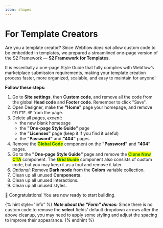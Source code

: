 ```yaml
---
icon: shapes
---
```


# For Template Creators

Are you a template creator? Since Webflow _does not_ allow custom code to be embedded in templates, we prepared a streamlined one-page version of the S2 Framework — **S2 Framework for Templates**.

It is essentially a one-page Style Guide that fully complies with Webflow’s marketplace submission requirements, making your template creation process faster, more organized, scalable, and easy to maintain for anyone!

**Follow these steps:**

1. Go to **Site settings**, then **Custom code**, and remove all the code from the global **Head code** and **Footer code**. Remember to click "Save".
2. Open Designer, make the **"Home"** page your homepage, and remove `DELETE-ME` from the page.
3. Delete all pages, _except_:
   * the new blank homepage
   * the **"One-page Style Guide"** page
   * the **"Licenses"** page (keep it if you find it useful)
   * the **"Password"** and **"404"** pages
4. Remove the <mark style="color:green;">**Global Code**</mark> component on the **"Password"** and **"404"** pages.
5. Go to the **"One-page Style Guide"** page and remove the <mark style="color:green;">**Clone Now CTA**</mark> component. The <mark style="color:green;">**Grid Guide**</mark> component also consists of custom code, but you may keep it as a tool and remove it later.
6. _Optional_: Remove **Dark mode** from the **Colors** variable collection.
7. Clean up all unused **Components**.
8. Clean up all unused interactions.
9. Clean up all unused styles.

:tada: Congratulations! You are now ready to start building.

{% hint style="info" %}
_**Note about the "Form" demos:**_ Since there is no custom code to remove the **select** fields' default dropdown arrows after the above cleanup, you may need to apply some styling and adjust the spacing to improve their appearance.
{% endhint %}



